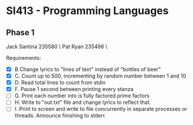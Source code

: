 # SI413 - Programming Languages
## Phase 1
Jack Santina 235580 \\
Pat Ryan 235496 \\

Requirements:

- [x] B Change lyrics to "lines of text" instead of "bottles of beer"
- [x] C. Count up to 500, incrementing by random number between 1 and 10
- [x] D. Read total lines to count from stdin
- [x] F. Pause 1 second between printing every stanza
- [ ] G. Print each number into is fully factored prime factors
- [ ] H. Write to "out.txt" file and change lyrics to reflect that.
- [ ] I. Print to screen and write to file concurrently in separate processes or threads. Announce finishing to stderr.
